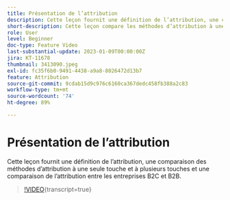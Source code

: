 ```yaml
---
title: Présentation de l’attribution
description: Cette leçon fournit une définition de l’attribution, une comparaison des méthodes d’attribution à une seule touche et à plusieurs touches et une comparaison de l’attribution entre les entreprises B2C et B2B.
short-description: Cette leçon compare les méthodes d’attribution à une seule touche et à plusieurs touches et compare l’attribution entre les entreprises B2C et B2B.
role: User
level: Beginner
doc-type: Feature Video
last-substantial-update: 2023-01-09T00:00:00Z
jira: KT-11678
thumbnail: 3413090.jpeg
exl-id: fc35f6b0-9491-4438-a9a8-8026472d13b7
feature: Attribution
source-git-commit: 9cdab15d9c976c6160ca367dedc458fb388a2c83
workflow-type: tm+mt
source-wordcount: '74'
ht-degree: 89%

---
```


# Présentation de l’attribution

Cette leçon fournit une définition de l’attribution, une comparaison des méthodes d’attribution à une seule touche et à plusieurs touches et une comparaison de l’attribution entre les entreprises B2C et B2B.

>[!VIDEO](https://video.tv.adobe.com/v/3421967/?learn=on&captions=fre_fr){transcript=true}
